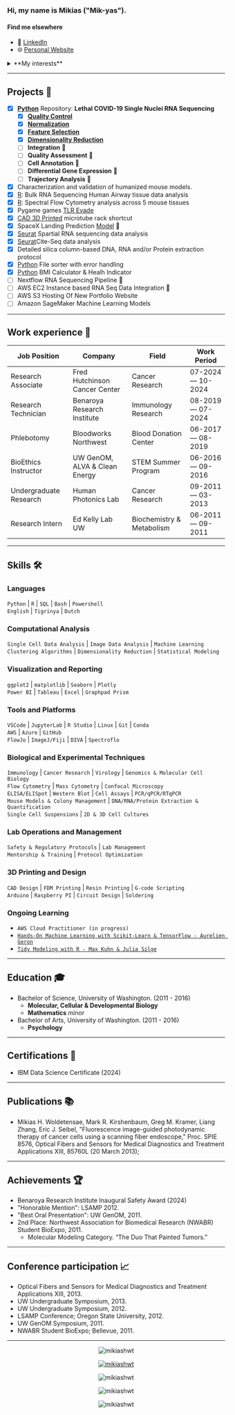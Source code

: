 ### Hi, my name is Mikias ("Mik-yas").

#### **Find me elsewhere**

- :link: [LinkedIn](https://www.linkedin.com/in/dayyass/) 
- :globe_with_meridians: [Personal Website](https://www.mikiashwt.com/)

<details>
<summary>**My interests**</summary>

- Machine Learning
- Data Science
- Cloud Computing
- Transcriptome & Proteome Sequencing
- Sequencing and Imaging Data
- Flow & Mass Cytometry
- Protocol Design & Optimization
- Virology
- Immunology
- Cancer Research
- Transgenic Mouse Models
- Research Ethics, Safety & Regulations
- Protein Folding
- Computer-Aided Design
- 3D Printing
- Microelectronics (Arduino)
- Microcomputers (Raspberry Pi)
- Electroplating
- Silicone & Resin Mold Making
- Phone/Vehicle Repair
- General DIY Projects
- Cooking
- Gardening
 
</details>

<hr/>

## Projects  🐾

- [x] [**Python**](https://github.com/MikiasHWT/scRNA_Lethal_Covid19_Analysis/tree/main) Repository: **Lethal COVID-19 Single Nuclei RNA Sequencing**
     - [x] [**Quality Control**](https://github.com/MikiasHWT/scRNA_Lethal_Covid19_Analysis/blob/main/1.Quality_Control.ipynb)
     - [x] [**Normalization**](https://github.com/MikiasHWT/scRNA_Lethal_Covid19_Analysis/blob/main/2.Normalization.ipynb)
     - [x] [**Feature Selection**](https://github.com/MikiasHWT/scRNA_Lethal_Covid19_Analysis/blob/main/3.Feature_Selection.ipynb)
     - [x] [**Dimensionality Reduction**](https://github.com/MikiasHWT/scRNA_Lethal_Covid19_Analysis/blob/main/4.Dimensionality_Reduction.ipynb)
     - [ ] **Integration** 🚧
     - [ ] **Quality Assessment** 🚧
     - [ ] **Cell Annotation** 🚧
     - [ ] **Differential Gene Expression** 🚧
     - [ ] **Trajectory Analysis** 🚧
- [x] Characterization and validation of humanized mouse models.
- [x] [R](https://www.mikiashwt.com/ProjectTwo/airway_GSE52778.html): Bulk RNA Sequencing Human Airway tissue data analysis
- [x] [R](https://www.mikiashwt.com/ProjectTwo/PostQC_OMIP095.html): Spectral Flow Cytometry analysis across 5 mouse tissues
- [x] Pygame games [TLR Evade](https://github.com/MikiasHWT/Python-pygame/blob/main/TLR_Evade.py)
- [x] [CAD 3D Printed](https://www.thingiverse.com/thing:6573903) microtube rack shortcut 
- [x] SpaceX Landing Prediction [Model](https://github.com/MikiasHWT/ibm_cert/blob/main/SpaceX_Landing_Prediction.ipynb) 🚧
- [x] [Seurat](https://github.com/MikiasHWT/R-Spatial-Seq/blob/main/Sequencing_Based.Rmd) Spartial RNA sequencing data analysis
- [x] [Seurat](https://github.com/MikiasHWT/R-scRNA-Seq/blob/main/MultiModal_Practice.Rmd)Cite-Seq data analysis
- [x] Detailed silica column-based DNA, RNA and/or Protein extraction protocol
- [x] [Python](https://github.com/MikiasHWT/Python/blob/main/File_Sorter.ipynb) File sorter with error handling
- [x] [Python](https://github.com/MikiasHWT/Python/blob/main/BMI_Calculator.ipynb) BMI Calculator & Healh Indicator
- [ ] Nextflow RNA Sequencing Pipeline 🚧
- [ ] AWS EC2 Instance based RNA Seq Data Integration 🚧
- [ ] AWS S3 Hosting Of New Portfolio Website 
- [ ] Amazon SageMaker Machine Learning Models 
<hr/>

## Work experience 👔
| Job Position             | Company                        | Field                         | Work Period       |
| ------------------------ | ------------------------------ | ----------------------------- | ----------------- |
| Research Associate       | Fred Hutchinson Cancer Center  | Cancer Research               | 07-2024 — 10-2024 |
| Research Technician      | Benaroya Research Institute    | Immunology Research           | 08-2019 — 07-2024 |
| Phlebotomy               | Bloodworks Northwest           | Blood Donation Center         | 06-2017 — 08-2019 |
| BioEthics Instructor     | UW GenOM, ALVA & Clean Energy  | STEM Summer Program           | 06-2016 — 09-2016 |
| Undergraduate Research   | Human Photonics Lab            | Cancer Research               | 09-2011 — 03-2013 |
| Research Intern          | Ed Kelly Lab UW                | Biochemistry & Metabolism     | 06-2011 — 09-2011 |
<hr/>

## Skills 🛠️

### **Languages**  
`Python` | `R` | `SQL` | `Bash` | `Powershell`  
`English` | `Tigrinya` | `Dutch`

### **Computational Analysis**  
`Single Cell Data Analysis` | `Image Data Analysis` | `Machine Learning`        
`Clustering Algorithms` | `Dimensionality Reduction` | `Statistical Modeling`

### **Visualization and Reporting**  
`ggplot2` | `matplotlib` | `Seaborn` | `Plotly`       
`Power BI` | `Tableau` | `Excel` | `Graphpad Prism`

### **Tools and Platforms**  
`VSCode` | `JupyterLab` | `R Studio` | `Linux` | `Git` | `Conda`       
`AWS` | `Azure` | `GitHub`         
`FlowJo` | `ImageJ/Fiji` | `DIVA` | `Spectroflo` 

### **Biological and Experimental Techniques**  
`Immunology` | `Cancer Research` | `Virology` | `Genomics & Molecular Cell Biology`    
`Flow Cytometry` | `Mass Cytometry` | `Confocal Microscopy`    
`ELISA/ELISpot` | `Western Blot` | `Cell Assays` | `PCR/qPCR/RTqPCR`       
`Mouse Models & Colony Management` | `DNA/RNA/Protein Extraction & Quantification`     
`Single Cell Suspensions` | `2D & 3D Cell Cultures`    

### **Lab Operations and Management**  
`Safety & Regulatory Protocols` | `Lab Management`  
`Mentorship & Training` | `Protocol Optimization`

### **3D Printing and Design**  
`CAD Design` | `FDM Printing` | `Resin Printing` | `G-code Scripting`  
`Arduino` | `Raspberry PI` | `Circuit Design` | `Soldering` 

### **Ongoing Learning**  
- `AWS Cloud Practitioner (in progress)`  
- [`Hands-On Machine Learning with Scikit-Learn & TensorFlow - Aurelien Geron`](https://github.com/ageron/handson-ml3)
- [`Tidy Modeling with R - Max Kuhn & Julia Silge`](https://github.com/tidymodels/TMwR)
<hr/>


## Education 🎓
- Bachelor of Science, University of Washington. (2011 - 2016)
   - **Molecular, Cellular & Developmental Biology** 
   - **Mathematics** minor 
- Bachelor of Arts, University of Washington. (2011 - 2016)
   - **Psychology**
<hr/>

## Certifications :scroll:
- IBM Data Science Certificate (2024)
<hr/>

## Publications :books:
- Mikias H. Woldetensae, Mark R. Kirshenbaum, Greg M. Kramer, Liang Zhang, Eric
J. Seibel, "Fluorescence image-guided photodynamic therapy of cancer cells using a
scanning fiber endoscope," Proc. SPIE 8576, Optical Fibers and Sensors for Medical
Diagnostics and Treatment Applications XIII, 85760L (20 March 2013);
<hr/>

## Achievements 🏆
- Benaroya Research Institute Inaugural Safety Award (2024)
- "Honorable Mention": LSAMP 2012.
- "Best Oral Presentation": UW GenOM, 2011.
- 2nd Place: Northwest Association for Biomedical Research (NWABR) Student BioExpo, 2011.
   - Molecular Modeling Category. “The Duo That Painted Tumors.”
<hr/>

## Conference participation 📈
- Optical Fibers and Sensors for Medical Diagnostics and Treatment Applications XIII, 2013.
- UW Undergraduate Symposium, 2013.
- UW Undergraduate Symposium, 2012.
- LSAMP Conference; Oregon State University, 2012.
- UW GenOM Symposium, 2011.
- NWABR Student BioExpo; Bellevue, 2011.
<hr/>

<!-- Profile Views -->
<p align="center"> <img src="https://komarev.com/ghpvc/?username=mikiashwt&label=Profile%20views&color=0e75b6&style=flat"
                    alt="mikiashwt" /></p>
                
<!-- Github Trophies -->
<p align="center"> <a href="https://github.com/ryo-ma/github-profile-trophy">
 <img src="https://github-profile-trophy.vercel.app/?username=mikiashwt&theme=onedark"
  alt="mikiashwt" /></a></p>

<!-- Github most used languages-->
<p align="center"><img src="https://github-readme-stats.vercel.app/api/top-langs?username=mikiashwt&show_icons=true&locale=en&layout=compact"
                   alt="mikiashwt" /></p>

<!-- Github Stats -->
<p align="center"><img src="https://github-readme-stats.vercel.app/api?username=mikiashwt&show_icons=true&locale=en"
                   alt="mikiashwt" /></p>

<!-- Streak Counts -->
<p align="center"><img src="https://github-readme-streak-stats.herokuapp.com/?user=mikiashwt&" 
                   alt="mikiashwt" /></p>

